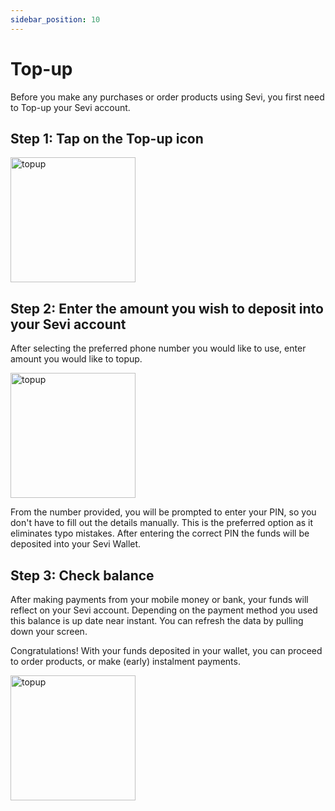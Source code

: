 ```yaml
---
sidebar_position: 10
---
```


# Top-up

Before you make any purchases or order products using Sevi, you first need to Top-up your Sevi account.


## Step 1: Tap on the Top-up icon 

<img src="/img/topup-btn.png" alt="topup" width="200"/>

## Step 2: Enter the amount you wish to deposit into your Sevi account
After selecting the preferred phone number you would like to use, enter amount you would like to topup.

<img src="/img/topup-screen.png" alt="topup" width="200"/>

From the number provided, you will be prompted to enter  your PIN, so you don't have to fill out the details manually. This is the preferred option as it eliminates typo mistakes. After entering the correct PIN the funds will be deposited into your Sevi Wallet.

<!-- ## Step 3:	Select the Top-up method you wish to use

<img src="/topup/topupoptions.png" alt="topup" width="200"/>

**EXPRESS PAYMENT**: will send all payment details to your mobile money provider, so you don't have to fill out the details manually. This is the preferred option as it eliminates typo mistakes. Your mobile money provider's pop-up will appear on your phone and you will be prompted to input your PIN and the funds will be deposited into your Sevi Wallet.

**MANUAL PAYMENT**: gives you the payment details which you need to enter manually in your mobile money menu.

> **NOTE:** Depending on your location, Sevi offers different Top-up options.

## Step 4: Top-up details

<img src="/topup/topupnumber.png" alt="topup" width="200"/>

When you chose manual payment, you need to follow the steps provided to manually Top-up your Sevi wallet. Go to your mobile money provider or bank and enter the payment details as provided by Sevi.  -->

## Step 3: Check balance
After making payments from your mobile money or bank, your funds will reflect on your Sevi account. Depending on the payment method you used this balance is up date near instant. You can refresh the data by pulling down your screen.

Congratulations! With your funds deposited in your wallet, you can proceed to order products, or make (early) instalment payments.

<img src="/img/balance.png" alt="topup" width="200"/>
